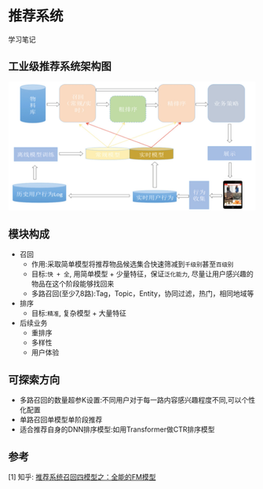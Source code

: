 # 推荐系统
学习笔记

## 工业级推荐系统架构图

![architecture](img/architecture.png)

## 模块构成
* 召回
    * 作用:采取简单模型将推荐物品候选集合快速筛减到`千级别`甚至`百级别`
    * 目标:`快 + 全`, 用简单模型 + 少量特征，保证`泛化能力`, 尽量让用户感兴趣的物品在这个阶段能够找回来
    * 多路召回(至少7,8路):Tag，Topic，Entity，协同过滤，热门，相同地域等
* 排序
    * 目标:`精准`, 复杂模型 + 大量特征
* 后续业务
    * 重排序
    * 多样性
    * 用户体验

## 可探索方向
* 多路召回的数量超参K设置:不同用户对于每一路内容感兴趣程度不同,可以个性化配置
* 单路召回单模型单阶段推荐
* 适合推荐自身的DNN排序模型:如用Transformer做CTR排序模型

## 参考
[1] 知乎: [推荐系统召回四模型之：全能的FM模型](https://zhuanlan.zhihu.com/p/58160982)
